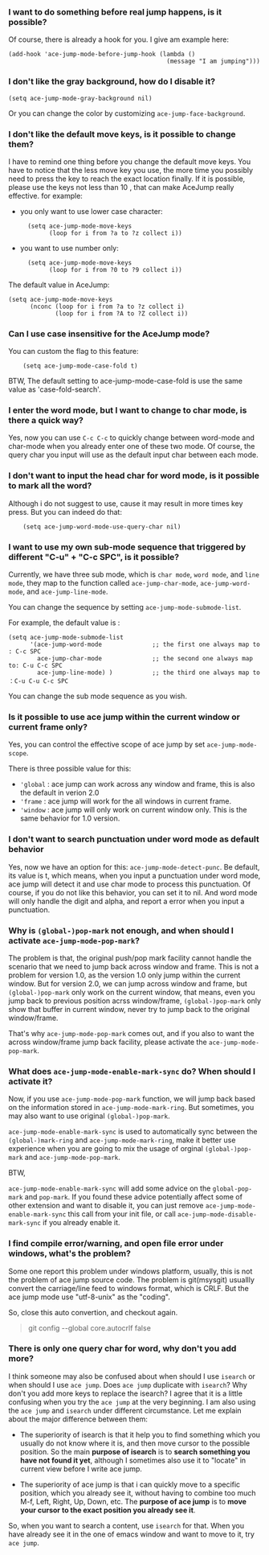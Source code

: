 ### I want to do something before real jump happens, is it possible?
Of course, there is already a hook for you. I give am example here:

    (add-hook 'ace-jump-mode-before-jump-hook (lambda ()
                                                (message "I am jumping")))

### I don't like the gray background, how do I disable it?

    (setq ace-jump-mode-gray-background nil)

Or you can change the color by customizing `ace-jump-face-background`.

### I don't like the default move keys, is it possible to change them?

I have to remind one thing before you change the default move keys. You have to notice that the less move key you use, the more time you possibly need to press the key to reach the exact location finally. If it is possible, please use the keys not less than 10 , that can make AceJump really effective.
for example:

- you only want to use lower case character:

        (setq ace-jump-mode-move-keys
              (loop for i from ?a to ?z collect i))

- you want to use number only:

        (setq ace-jump-mode-move-keys
              (loop for i from ?0 to ?9 collect i))

The default value in AceJump:

    (setq ace-jump-mode-move-keys
          (nconc (loop for i from ?a to ?z collect i)
                 (loop for i from ?A to ?Z collect i))

### Can I use case insensitive for the AceJump mode?
You can custom the flag to this feature:

        (setq ace-jump-mode-case-fold t)

BTW,
The default setting to ace-jump-mode-case-fold is use the same value as 'case-fold-search'.


### I enter the word mode, but I want to change to char mode, is there a quick way?

Yes, now you can use `C-c C-c` to quickly change between word-mode and char-mode when you already enter one of these two mode. Of course, the query char you input will use as the default input char between each mode.

### I don't want to input the head char for word mode, is it possible to mark all the word?
Although i do not suggest to use, cause it may result in more times key press. But you can indeed do that:

        (setq ace-jump-word-mode-use-query-char nil)

### I want to use my own sub-mode sequence that triggered by different "C-u" + "C-c SPC", is it possible?
Currently, we have three sub mode, which is `char mode`, `word mode`, and `line mode`, they map to the function called `ace-jump-char-mode`, `ace-jump-word-mode`, and `ace-jump-line-mode`.

You can change the sequence by setting `ace-jump-mode-submode-list`.

For example, the default value is :

    (setq ace-jump-mode-submode-list
          '(ace-jump-word-mode              ;; the first one always map to : C-c SPC
            ace-jump-char-mode              ;; the second one always map to: C-u C-c SPC            
            ace-jump-line-mode) )           ;; the third one always map to ：C-u C-u C-c SPC

You can change the sub mode sequence as you wish.


### Is it possible to use ace jump within the current window or current frame only?
Yes, you can control the effective scope of ace jump by set `ace-jump-mode-scope`.

There is three possible value for this:

- `'global` : ace jump can work across any window and frame, this is also the default in verion 2.0
- `'frame`  : ace jump will work for the all windows in current frame.
- `'window` : ace jump will only work on current window only. This is the same behavior for 1.0 version.

### I don't want to search punctuation under word mode as default behavior

Yes, now we have an option for this:  `ace-jump-mode-detect-punc`.
Be default, its value is t, which means, when you input a punctuation under word mode, ace jump will detect it and use char mode to process this punctuation. Of course, if you do not like this behavior, you can set it to nil. And word mode will only handle the digit and alpha, and report a error when you input a punctuation.

### Why is `(global-)pop-mark` not enough, and when should I activate `ace-jump-mode-pop-mark`?
The problem is that, the original push/pop mark facility cannot handle the scenario that we need to jump back across window and frame. This is not a problem for version 1.0, as the version 1.0 only jump within the current window. But for version 2.0, we can jump across window and frame, but `(global-)pop-mark` only work on the current window, that means, even you jump back to previous position acrss window/frame, `(global-)pop-mark` only show that buffer in current window, never try to jump back to the original window/frame.

That's why `ace-jump-mode-pop-mark` comes out, and if you also to want the across window/frame jump back facility, please activate the `ace-jump-mode-pop-mark`.


### What does `ace-jump-mode-enable-mark-sync` do? When should I activate it?
Now, if you use `ace-jump-mode-pop-mark` function, we will jump back based on the information stored in `ace-jump-mode-mark-ring`. But sometimes, you may also want to use original `(global-)pop-mark`.

`ace-jump-mode-enable-mark-sync` is used to automatically sync between the `(global-)mark-ring` and `ace-jump-mode-mark-ring`, make it better use experience when you are going to mix the usage of orginal `(global-)pop-mark` and `ace-jump-mode-pop-mark`.

BTW,

`ace-jump-mode-enable-mark-sync` will add some advice on the `global-pop-mark` and `pop-mark`. If you found these advice potentially affect some of other extension and want to disable it, you can just remove `ace-jump-mode-enable-mark-sync` this call from your init file, or call `ace-jump-mode-disable-mark-sync` if you already enable it.

### I find compile error/warning, and open file error under windows, what's the problem?
Some one report this problem under windows platform, usually, this is not the problem of ace jump source code. The problem is git(msysgit) usuallly convert the carriage/line feed to windows format, which is CRLF.
But the ace jump mode use "utf-8-unix" as the "coding".

So, close this auto convertion, and checkout again.
> git config --global core.autocrlf false



### There is only one query char for word, why don't you add more?
I think someone may also be confused about when should I use `isearch` or when should I use `ace jump`. Does `ace jump` duplicate with `isearch`? Why don't you add more keys to replace the isearch?
I agree that it is a little confusing when you try the `ace jump` at the very beginning. I am also using the `ace jump` and `isearch` under different circumstance. Let me explain about the major difference between them: 

- The superiority of isearch is that it help you to find something which you usually do not know where it is, and then move cursor to the possible position. So the main **purpose of isearch** is to **search something you have not found it yet**, although I sometimes also use it to "locate" in current view before I write ace jump.

- The superiority of ace jump is that i can quickly move to a specific position, which you already see it, without having to combine too much M-f, Left, Right, Up, Down, etc. The **purpose of ace jump** is to **move your cursor to the exact position you already see it**.

So, when you want to search a content, use `isearch` for that. When you have already see it in the one of emacs window and want to move to it, try `ace jump`.